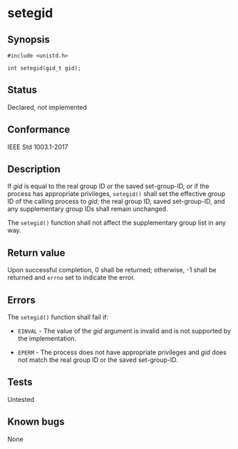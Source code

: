 # setegid

## Synopsis

`#include <unistd.h>`

`int setegid(gid_t gid);`

## Status

Declared, not implemented

## Conformance

IEEE Std 1003.1-2017

## Description

If _gid_ is equal to the real group ID or the saved set-group-ID, or if the process has appropriate privileges,
`setegid()` shall set the effective group ID of the calling process to _gid_; the real group ID, saved set-group-ID, and
any supplementary group IDs shall remain unchanged.

The `setegid()` function shall not affect the supplementary group list in any way.

## Return value

Upon successful completion, 0 shall be returned; otherwise, -1 shall be returned and `errno` set to indicate the error.

## Errors

The `setegid()` function shall fail if:

* `EINVAL` - The value of the _gid_ argument is invalid and is not supported by the implementation.

* `EPERM` - The process does not have appropriate privileges and _gid_ does not match the real group ID or the saved
set-group-ID.

## Tests

Untested

## Known bugs

None
